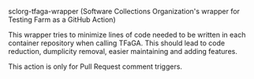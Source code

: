 sclorg-tfaga-wrapper (Software Collections Organization's wrapper for Testing Farm as a GitHub Action)

This wrapper tries to minimize lines of code needed to be written in each
container repository when calling TFaGA.
This should lead to code reduction, dumplicity removal,
easier maintaining and adding features.

This action is only for Pull Request comment triggers.
